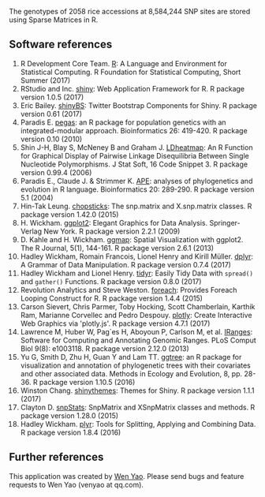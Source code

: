 
The genotypes of 2058 rice accessions at 8,584,244 SNP sites are stored using Sparse Matrices in R.  

## Software references  
1. R Development Core Team. <a href="http://www.r-project.org/" target="_blank">R</a>:  A Language and Environment for Statistical Computing. R Foundation for Statistical Computing, Short Summer (2017)  
2. RStudio and Inc. <a href="http://shiny.rstudio.com/" target="_blank">shiny</a>: Web Application Framework for R. R package version 1.0.5 (2017)  
3. Eric Bailey. <a href="https://cran.r-project.org/package=shinyBS" target="_blank">shinyBS</a>: Twitter Bootstrap Components for Shiny. R package version 0.61 (2017)  
4. Paradis E. <a href="https://CRAN.R-project.org/package=pegas" target="_blank">pegas</a>: an R package for population genetics with an integrated-modular approach. Bioinformatics 26: 419-420. R package version 0.10 (2010)  
5. Shin J-H, Blay S, McNeney B and Graham J. <a href="https://CRAN.R-project.org/package=LDheatmap" target="_blank">LDheatmap</a>: An R Function for Graphical Display of Pairwise Linkage Disequilibria Between Single Nucleotide Polymorphisms. J Stat Soft, 16 Code Snippet 3. R package version 0.99.4 (2006)  
6. Paradis E., Claude J. & Strimmer K. <a href="https://CRAN.R-project.org/package=ape" target="_blank">APE</a>: analyses of phylogenetics and evolution in R language. Bioinformatics 20: 289-290. R package version 5.1 (2004)  
7. Hin-Tak Leung. <a href="http://outmodedbonsai.sourceforge.net/" target="_blank">chopsticks</a>: The snp.matrix and X.snp.matrix classes. R package version 1.42.0 (2015)  
8. H. Wickham. <a href="http://ggplot2.org" target="_blank">ggplot2</a>: Elegant Graphics for Data Analysis. Springer-Verlag New York. R package version 2.2.1 (2009)  
9. D. Kahle and H. Wickham. <a href="https://CRAN.R-project.org/package=ggmap" target="_blank">ggmap</a>: Spatial Visualization with ggplot2. The R Journal, 5(1), 144-161. R package version 2.6.1 (2013)  
10. Hadley Wickham, Romain Francois, Lionel Henry and Kirill Müller. <a href="https://CRAN.R-project.org/package=dplyr" target="_blank">dplyr</a>: A Grammar of Data Manipulation. R package version 0.7.4 (2017)  
11. Hadley Wickham and Lionel Henry. <a href="https://CRAN.R-project.org/package=tidyr" target="_blank">tidyr</a>: Easily Tidy Data with `spread()` and `gather()` Functions. R package version 0.8.0 (2017)  
12. Revolution Analytics and Steve Weston. <a href="https://CRAN.R-project.org/package=foreach" target="_blank">foreach</a>: Provides Foreach Looping Construct for R. R package version 1.4.4 (2015)  
13. Carson Sievert, Chris Parmer, Toby Hocking, Scott Chamberlain, Karthik Ram, Marianne Corvellec and Pedro Despouy. <a href="https://CRAN.R-project.org/package=plotly" target="_blank">plotly</a>: Create Interactive Web Graphics via 'plotly.js'. R package version 4.7.1  (2017)  
14. Lawrence M, Huber W, Pag\`es H, Aboyoun P, Carlson M, et al. <a href="https://bioconductor.org/packages/release/bioc/html/IRanges.html" target="_blank">IRanges</a>: Software for Computing and Annotating Genomic Ranges. PLoS Comput Biol 9(8): e1003118. R package version 2.12.0 (2013)  
15. Yu G, Smith D, Zhu H, Guan Y and Lam TT. <a href="https://bioconductor.org/packages/release/bioc/html/ggtree.html" target="_blank">ggtree</a>: an R package for visualization and annotation of phylogenetic trees with their covariates and other associated data. Methods in Ecology and Evolution, 8, pp. 28-36. R package version 1.10.5 (2016)  
16. Winston Chang. <a href="https://cran.r-project.org/package=shinythemes" target="_blank">shinythemes</a>: Themes for Shiny. R package version 1.1.1 (2017)  
17. Clayton D. <a href="http://www.bioconductor.org/packages/release/bioc/html/snpStats.html" target="_blank">snpStats</a>: SnpMatrix and XSnpMatrix classes and methods. R package version 1.28.0 (2015)  
18. Hadley Wickham. <a href="https://cran.r-project.org/package=plyr" target="_blank">plyr</a>: Tools for Splitting, Applying and Combining Data. R package version 1.8.4 (2016)  

## Further references  
This application was created by <a href="https://venyao.github.io/" target="_blank">Wen Yao</a>. Please send bugs and feature requests to Wen Yao (venyao at qq.com).  

